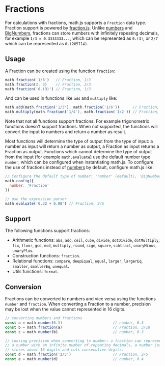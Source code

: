 # Fractions

For calculations with fractions, math.js supports a `Fraction` data type. 
Fraction support is powered by [fraction.js](https://github.com/infusion/Fraction.js).
Unlike [numbers](numbers.md) and [BigNumbers](./bignumbers.md), fractions can 
store numbers with infinitely repeating decimals, for example `1/3 = 0.3333333...`, 
which can be represented as `0.(3)`, or `2/7` which can be represented as `0.(285714)`.


## Usage

A Fraction can be created using the function `fraction`:

```js
math.fraction('1/3')   // Fraction, 1/3
math.fraction(2, 3)    // Fraction, 2/3
math.fraction('0.(3)') // Fraction, 1/3
```

And can be used in functions like `add` and `multiply` like:

```js
math.add(math.fraction('1/3'), math.fraction('1/6'))      // Fraction, 1/2
math.multiply(math.fraction('1/4'), math.fraction('1/2')) // Fraction, 1/8
```

Note that not all functions support fractions. For example trigonometric 
functions doesn't support fractions. When not supported, the functions
will convert the input to numbers and return a number as result.

Most functions will determine the type of output from the type of input:
a number as input will return a number as output, a Fraction as input returns
a Fraction as output. Functions which cannot determine the type of output
from the input (for example `math.evaluate`) use the default number type `number`,
which can be configured when instantiating math.js. To configure the use of
fractions instead of [numbers](numbers.md) by default, configure math.js like:

```js
// Configure the default type of number: 'number' (default), 'BigNumber', or 'Fraction'
math.config({
  number: 'Fraction'
})

// use the expression parser
math.evaluate('0.32 + 0.08') // Fraction, 2/5
```

## Support

The following functions support fractions:

- Arithmetic functions: `abs`, `add`, `ceil`, `cube`, `divide`, `dotDivide`, `dotMultiply`, `fix`, `floor`, `gcd`, `mod`, `multiply`, `round`, `sign`, `square`, `subtract`, `unaryMinus`, `unaryPlus`.
- Construction functions: `fraction`.
- Relational functions: `compare`, `deepEqual`, `equal`, `larger`, `largerEq`, `smaller`, `smallerEq`, `unequal`.
- Utils functions: `format`.


## Conversion

Fractions can be converted to numbers and vice versa using the functions
`number` and `fraction`. When converting a Fraction to a number, precision
may be lost when the value cannot represented in 16 digits. 

```js
// converting numbers and fractions
const a = math.number(0.3)                       // number, 0.3
const b = math.fraction(a)                       // Fraction, 3/10
const c = math.number(b)                         // number, 0.3

// loosing precision when converting to number: a fraction can represent
// a number with an infinite number of repeating decimals, a number just
// stores about 16 digits and cuts consecutive digits.
const d = math.fraction('2/5')                   // Fraction, 2/5
const e = math.number(d)                         // number, 0.4
```
